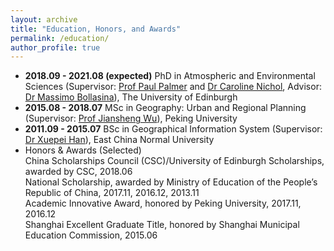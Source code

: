 ```yaml
---
layout: archive
title: "Education, Honors, and Awards"
permalink: /education/
author_profile: true
---
```


<!-- {% include base_path %} -->

- <b>2018.09 - 2021.08 (expected)</b> PhD in Atmospheric and Environmental Sciences (Supervisor: [Prof Paul Palmer](https://www.ed.ac.uk/geosciences/people?person=1240) and [Dr Caroline Nichol](https://www.ed.ac.uk/geosciences/people?person=560), Advisor: [Dr Massimo Bollasina](https://www.ed.ac.uk/geosciences/people?person=3627)), The University of Edinburgh
- <b>2015.08 - 2018.07</b> MSc in Geography: Urban and Regional Planning (Supervisor: [Prof Jiansheng Wu](http://urban.pkusz.edu.cn/home/detail/facultydetail?titem=1&id=115&type=1)), Peking University
- <b>2011.09 - 2015.07</b> BSc in Geographical Information System (Supervisor: [Dr Xuepei Han](https://facultyold.ecnu.edu.cn/s/529/main.jspy)), East China Normal University
- Honors & Awards (Selected)<br/>
  China Scholarships Council (CSC)/University of Edinburgh Scholarships, awarded by CSC, 2018.06<br/>
  National Scholarship,  awarded by Ministry of Education of the People’s Republic of China, 2017.11, 2016.12, 2013.11<br/>
  Academic Innovative Award, honored by Peking University, 2017.11, 2016.12<br/>
  Shanghai Excellent Graduate Title, honored by Shanghai Municipal Education Commission, 2015.06


